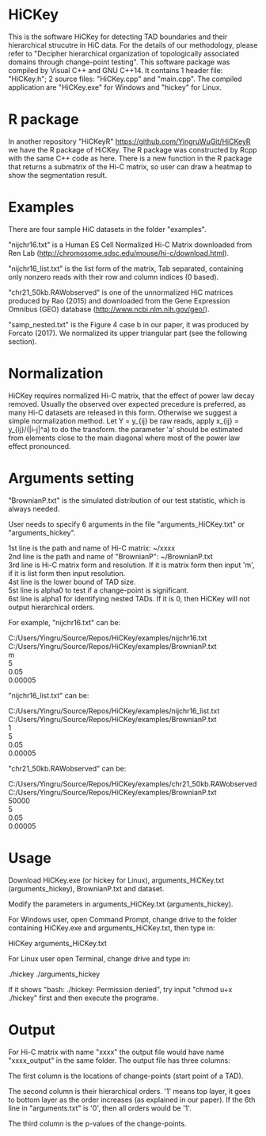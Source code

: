 # HiCKey

This is the software HiCKey for detecting TAD boundaries and their hierarchical strucutre in HiC data. For the details of our methodology, please refer to "Decipher hierarchical organization of topologically associated domains through change-point testing". This software package was compiled by Visual C++ and GNU C++14. It contains 1 header file: "HiCKey.h"; 2 source files: "HiCKey.cpp" and "main.cpp". The compiled application are "HiCKey.exe" for Windows and "hickey" for Linux.

# R package

In another repository "HiCKeyR" https://github.com/YingruWuGit/HiCKeyR we have the R package of HiCKey. The R package was constructed by Rcpp with the same C++ code as here. There is a new function in the R package that returns a submatrix of the Hi-C matrix, so user can draw a heatmap to show the segmentation result.

# Examples

There are four sample HiC datasets in the folder "examples".

"nijchr16.txt" is a Human ES Cell Normalized Hi-C Matrix downloaded from Ren Lab (http://chromosome.sdsc.edu/mouse/hi-c/download.html).

"nijchr16_list.txt" is the list form of the matrix, Tab separated, containing only nonzero reads with their row and column indices (0 based).

"chr21_50kb.RAWobserved" is one of the unnormalized HiC matrices produced by Rao (2015) and downloaded from the Gene Expression Omnibus (GEO) database (http://www.ncbi.nlm.nih.gov/geo/).

"samp_nested.txt" is the Figure 4 case b in our paper, it was produced by Forcato (2017). We normalized its upper triangular part (see the following section).

# Normalization

HiCKey requires normalized Hi-C matrix, that the effect of power law decay removed. Usually the observed over expected precedure is preferred, as many Hi-C datasets are released in this form. Otherwise we suggest a simple normalization method. Let Y = y_{ij} be raw reads, apply x_{ij} = y_{ij}/(|i-j|^a) to do the transform. the parameter 'a' should be estimated from elements close to the main diagonal where most of the power law effect pronounced.

# Arguments setting

"BrownianP.txt" is the simulated distribution of our test statistic, which is always needed.

User needs to specify 6 arguments in the file "arguments_HiCKey.txt" or "arguments_hickey".

1st line is the path and name of Hi-C matrix: ~/xxxx \
2nd line is the path and name of "BrownianP": ~/BrownianP.txt \
3rd line is Hi-C matrix form and resolution. If it is matrix form then input 'm', if it is list form then input resolution. \
4st line is the lower bound of TAD size. \
5st line is alpha0 to test if a change-point is significant. \
6st line is alpha1 for identifying nested TADs. If it is 0, then HiCKey will not output hierarchical orders.

For example, "nijchr16.txt" can be:

C:/Users/Yingru/Source/Repos/HiCKey/examples/nijchr16.txt \
C:/Users/Yingru/Source/Repos/HiCKey/examples/BrownianP.txt \
m \
5 \
0.05 \
0.00005

"nijchr16_list.txt" can be:

C:/Users/Yingru/Source/Repos/HiCKey/examples/nijchr16_list.txt \
C:/Users/Yingru/Source/Repos/HiCKey/examples/BrownianP.txt \
1 \
5 \
0.05 \
0.00005

"chr21_50kb.RAWobserved" can be:

C:/Users/Yingru/Source/Repos/HiCKey/examples/chr21_50kb.RAWobserved \
C:/Users/Yingru/Source/Repos/HiCKey/examples/BrownianP.txt \
50000 \
5 \
0.05 \
0.00005

# Usage
Download HiCKey.exe (or hickey for Linux), arguments_HiCKey.txt (arguments_hickey), BrownianP.txt and dataset.

Modify the parameters in arguments_HiCKey.txt (arguments_hickey).

For Windows user, open Command Prompt, change drive to the folder containing HiCKey.exe and arguments_HiCKey.txt, then type in:

HiCKey arguments_HiCKey.txt

For Linux user open Terminal, change drive and type in:

./hickey ./arguments_hickey

If it shows "bash: ./hickey: Permission denied", try input "chmod u+x ./hickey" first and then execute the programe.

# Output

For Hi-C matrix with name "xxxx" the output file would have name "xxxx_output" in the same folder. The output file has three columns:

The first column is the locations of change-points (start point of a TAD).

The second column is their hierarchical orders. '1' means top layer, it goes to bottom layer as the order increases (as explained in our paper). If the 6th line in "arguments.txt" is '0', then all orders would be '1'.

The third column is the p-values of the change-points.
